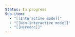 ```yaml
---
Status: In progress
Sub-item:
  - "[[Interactive mode]]"
  - "[[Non-interactive mode]]"
  - "[[Heredoc]]"
---
```

